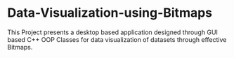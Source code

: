 # Data-Visualization-using-Bitmaps
This Project presents a desktop based application designed through GUI based C++ OOP Classes for data visualization of datasets through effective Bitmaps.

